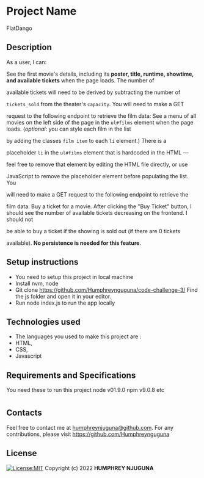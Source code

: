 # Project Name
FlatDango

## Description
As a user, I can:

See the first movie's details, including its **poster, title, runtime,
   showtime, and available tickets** when the page loads. The number of

   available tickets will need to be derived by subtracting the number of

   `tickets_sold` from the theater's `capacity`. You will need to make a GET

   request to the following endpoint to retrieve the film data:
   See a menu of all movies on the left side of the page in the `ul#films`
   element when the page loads. (_optional_: you can style each film in the list

   by adding the classes `film item` to each `li` element.) There is a

   placeholder `li` in the `ul#films` element that is hardcoded in the HTML —

   feel free to remove that element by editing the HTML file directly, or use

   JavaScript to remove the placeholder element before populating the list. You

   will need to make a GET request to the following endpoint to retrieve the

   film data:
   Buy a ticket for a movie. After clicking the "Buy Ticket" button, I should
   see the number of available tickets decreasing on the frontend. I should not

   be able to buy a ticket if the showing is sold out (if there are 0 tickets

   available). **No persistence is needed for this feature**.


## Setup instructions
* You need to  setup this project in local machine
* Install nvm, node
* Git clone https://github.com/Humphreynguguna/code-challenge-3/ Find the js folder and open it in your editor.
* Run node index.js to run the app locally
## Technologies used
* The languages you used to make this project are :
* HTML,
* CSS,
* Javascript
## Requirements and Specifications
You need these to run this project
node v01.9.0
npm v9.0.8 etc
#
## Contacts
Feel free to contact me at humphreynjuguna@github.com. For any contributions, please visit https://github.com/Humphreynguguna
## License
[![License:MIT](https://img.shields.io/badge/License-MIT-yellow.svg)](https://opensource.org/licenses/MIT)
Copyright (c) 2022 **HUMPHREY NJUGUNA**
